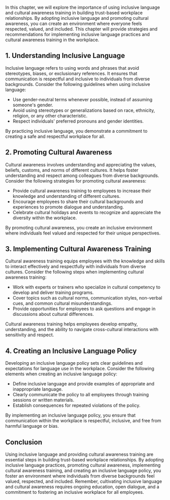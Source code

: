 
In this chapter, we will explore the importance of using inclusive language and cultural awareness training in building trust-based workplace relationships. By adopting inclusive language and promoting cultural awareness, you can create an environment where everyone feels respected, valued, and included. This chapter will provide strategies and recommendations for implementing inclusive language practices and cultural awareness training in the workplace.

## 1\. Understanding Inclusive Language

Inclusive language refers to using words and phrases that avoid stereotypes, biases, or exclusionary references. It ensures that communication is respectful and inclusive to individuals from diverse backgrounds. Consider the following guidelines when using inclusive language:

- Use gender-neutral terms whenever possible, instead of assuming someone's gender.
- Avoid using stereotypes or generalizations based on race, ethnicity, religion, or any other characteristic.
- Respect individuals' preferred pronouns and gender identities.

By practicing inclusive language, you demonstrate a commitment to creating a safe and respectful workplace for all.

## 2\. Promoting Cultural Awareness

Cultural awareness involves understanding and appreciating the values, beliefs, customs, and norms of different cultures. It helps foster understanding and respect among colleagues from diverse backgrounds. Consider the following strategies for promoting cultural awareness:

- Provide cultural awareness training to employees to increase their knowledge and understanding of different cultures.
- Encourage employees to share their cultural backgrounds and experiences to promote dialogue and understanding.
- Celebrate cultural holidays and events to recognize and appreciate the diversity within the workplace.

By promoting cultural awareness, you create an inclusive environment where individuals feel valued and respected for their unique perspectives.

## 3\. Implementing Cultural Awareness Training

Cultural awareness training equips employees with the knowledge and skills to interact effectively and respectfully with individuals from diverse cultures. Consider the following steps when implementing cultural awareness training:

- Work with experts or trainers who specialize in cultural competency to develop and deliver training programs.
- Cover topics such as cultural norms, communication styles, non-verbal cues, and common cultural misunderstandings.
- Provide opportunities for employees to ask questions and engage in discussions about cultural differences.

Cultural awareness training helps employees develop empathy, understanding, and the ability to navigate cross-cultural interactions with sensitivity and respect.

## 4\. Creating an Inclusive Language Policy

Developing an inclusive language policy sets clear guidelines and expectations for language use in the workplace. Consider the following elements when creating an inclusive language policy:

- Define inclusive language and provide examples of appropriate and inappropriate language.
- Clearly communicate the policy to all employees through training sessions or written materials.
- Establish consequences for repeated violations of the policy.

By implementing an inclusive language policy, you ensure that communication within the workplace is respectful, inclusive, and free from harmful language or bias.

## Conclusion

Using inclusive language and providing cultural awareness training are essential steps in building trust-based workplace relationships. By adopting inclusive language practices, promoting cultural awareness, implementing cultural awareness training, and creating an inclusive language policy, you foster an environment where individuals from diverse backgrounds feel valued, respected, and included. Remember, cultivating inclusive language and cultural awareness requires ongoing education, open dialogue, and a commitment to fostering an inclusive workplace for all employees.
